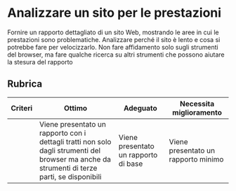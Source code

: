 # Analizzare un sito per le prestazioni

Fornire un rapporto dettagliato di un sito Web, mostrando le aree in cui le prestazioni sono problematiche. Analizzare perché il sito è lento e cosa si potrebbe fare per velocizzarlo. Non fare affidamento solo sugli strumenti del browser, ma fare qualche ricerca su altri strumenti che possono aiutare la stesura del rapporto

## Rubrica

| Criteri | Ottimo | Adeguato | Necessita miglioramento |
| -------- | ---------------------------------------------------------------------------------------------------------- | --------------------------- | ----------------------------- |
|          | Viene presentato un rapporto con i dettagli tratti non solo dagli strumenti del browser ma anche da strumenti di terze parti, se disponibili | Viene presentato un rapporto di base | Viene presentato un rapporto minimo |